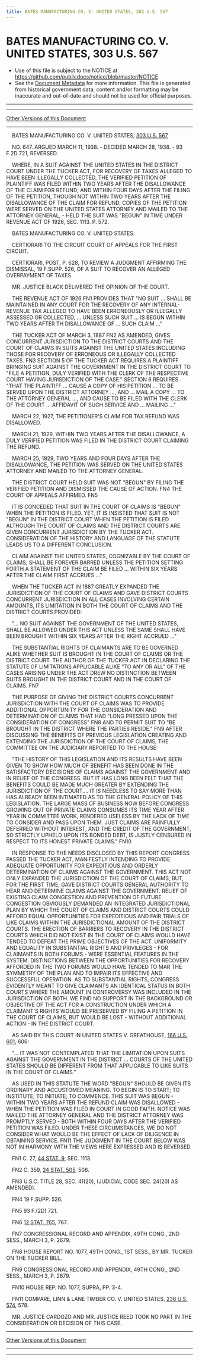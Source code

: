 ```yaml
---
title: BATES MANUFACTURING CO. V. UNITED STATES, 303 U.S. 567
---
```


# BATES MANUFACTURING CO. V. UNITED STATES, 303 U.S. 567

* Use of this file is subject to the NOTICE at https://github.com/publicdocs/notice/blob/master/NOTICE
* See the [Document Metadata](../../../index.md) for more information.
  This file is generated from historical government data; content and/or formatting may be inaccurate and out-of-date and should not be used for official purposes.

----------
----------

[Other Versions of this Document](https://publicdocs.github.io/go/links?ns=uslm-x&ref=%2Fus%2Fcourts%2Fscotus%2FusReporter%2F303%2F567)

----------

    BATES MANUFACTURING CO. V. UNITED STATES, [303 U.S. 567][/us/courts/scotus/usReporter/303/567]

    NO. 647.  ARGUED MARCH 11, 1938.  - DECIDED MARCH 28, 1938.  - 93 F.2D 721, REVERSED.

    WHERE, IN A SUIT AGAINST THE UNITED STATES IN THE DISTRICT COURT UNDER THE TUCKER ACT, FOR RECOVERY OF TAXES ALLEGED TO HAVE BEEN ILLEGALLY COLLECTED, THE VERIFIED PETITION OF PLAINTIFF WAS FILED WITHIN TWO YEARS AFTER THE DISALLOWANCE OF THE CLAIM FOR REFUND; AND WITHIN FOUR DAYS AFTER THE FILING OF THE PETITION, THOUGH NOT WITHIN TWO YEARS AFTER THE DISALLOWANCE OF THE CLAIM FOR REFUND, COPIES OF THE PETITION WERE SERVED ON THE UNITED STATES ATTORNEY AND MAILED TO THE ATTORNEY GENERAL,  - HELD THE SUIT WAS "BEGUN" IN TIME UNDER REVENUE ACT OF 1926, SEC. 1113.  P. 572.

    BATES MANUFACTURING CO. V. UNITED STATES.

    CERTIORARI TO THE CIRCUIT COURT OF APPEALS FOR THE FIRST CIRCUIT.

    CERTIORARI, POST, P. 628, TO REVIEW A JUDGMENT AFFIRMING THE DISMISSAL, 19 F.SUPP.  526, OF A SUIT TO RECOVER AN ALLEGED OVERPAYMENT OF TAXES.

    MR. JUSTICE BLACK DELIVERED THE OPINION OF THE COURT.

    THE REVENUE ACT OF 1926  FN1  PROVIDES THAT "NO SUIT  ...  SHALL BE MAINTAINED IN ANY COURT FOR THE RECOVERY OF ANY INTERNAL-REVENUE TAX ALLEGED TO HAVE BEEN ERRONEOUSLY OR ILLEGALLY ASSESSED OR COLLECTED, ...  UNLESS SUCH SUIT  ...  IS BEGUN WITHIN TWO YEARS AFTER TH DISALLOWANCE OF  ... SUCH CLAIM  ..."

    THE TUCKER ACT OF MARCH 3, 1887  FN2  AS AMENDED, GIVES CONCURRENT JURISDICTION TO THE DISTRICT COURTS AND THE COURT OF CLAIMS IN SUITS AGAINST THE UNITED STATES INCLUDING THOSE FOR RECOVERY OF ERRONEOUS OR ILLEGALLY COLLECTED TAXES.  FN3  SECTION 5 OF THE TUCKER ACT REQUIRES A PLAINTIFF BRINGING SUIT AGAINST THE GOVERNMENT IN THE DISTRICT COURT TO "FILE A PETITION, DULY VERIFIED WITH THE CLERK OF THE RESPECTIVE COURT HAVING JURISDICTION OF THE CASE."  SECTION 6 REQUIRES "THAT THE PLAINTIFF  ...  CAUSE A COPY OF HIS PETITION  ...  TO BE SERVED UPON THE DISTRICT ATTORNEY  ..., AND  ...  MAIL A COPY  ...  TO THE ATTORNEY GENERAL  ..., AND CAUSE TO BE FILED WITH THE CLERK OF THE COURT  ... AFFIDAVIT OF SUCH SERVICE AND  ...  MAILING  ..."

    MARCH 22, 1927, THE PETITIONER'S CLAIM FOR TAX REFUND WAS DISALLOWED.

    MARCH 21, 1929, WITHIN TWO YEARS AFTER THE DISALLOWANCE, A DULY VERIFIED PETITION WAS FILED IN THE DISTRICT COURT CLAIMING THE REFUND.

    MARCH 25, 1929, TWO YEARS AND FOUR DAYS AFTER THE DISALLOWANCE, THE PETITION WAS SERVED ON THE UNITED STATES ATTORNEY AND MAILED TO THE ATTORNEY GENERAL.

    THE DISTRICT COURT HELD SUIT WAS NOT "BEGUN" BY FILING THE VERIFIED PETITION AND DISMISSED THE CAUSE OF ACTION.  FN4  THE COURT OF APPEALS AFFIRMED.  FN5

    IT IS CONCEDED THAT SUIT IN THE COURT OF CLAIMS IS "BEGUN" WHEN THE PETITION IS FILED.  YET, IT IS INSISTED THAT SUIT IS NOT "BEGUN" IN THE DISTRICT COURT WHEN THE PETITION IS FILED ALTHOUGH THE COURT OF CLAIMS AND THE DISTRICT COURTS ARE GIVEN CONCURRENT JURISDICTION BY THE TUCKER ACT.  CONSIDERATION OF THE HISTORY AND LANGUAGE OF THE STATUTE LEADS US TO A DIFFERENT CONCLUSION.

    CLAIM AGAINST THE UNITED STATES, COGNIZABLE BY THE COURT OF CLAIMS, SHALL BE FOREVER BARRED UNLESS THE PETITION SETTING FORTH A STATEMENT OF THE CLAIM BE FILED  ...  WITHIN SIX YEARS AFTER THE CLAIM FIRST ACCRUES  ..."

    WHEN THE TUCKER ACT IN 1887 GREATLY EXPANDED THE JURISDICTION OF THE COURT OF CLAIMS AND GAVE DISTRICT COURTS CONCURRENT JURISDICTION IN ALL CASES INVOLVING CERTAIN AMOUNTS, ITS LIMITATION IN BOTH THE COURT OF CLAIMS AND THE DISTRICT COURTS PROVIDED:

    "...  NO SUIT AGAINST THE GOVERNMENT OF THE UNITED STATES, SHALL BE ALLOWED UNDER THIS ACT UNLESS THE SAME SHALL HAVE BEEN BROUGHT WITHIN SIX YEARS AFTER THE RIGHT ACCRUED  ..."

    THE SUBSTANTIAL RIGHTS OF CLAIMANTS ARE TO BE GOVERNED ALIKE WHETHER SUIT IS BROUGHT IN THE COURT OF CLAIMS OR THE DISTRICT COURT.  THE AUTHOR OF THE TUCKER ACT IN DECLARING THE STATUTE OF LIMITATIONS APPLICABLE ALIKE "TO ANY OR ALL" OF THE CASES ARISING UNDER THE ACT DREW NO DISTINCTION BETWEEN SUITS BROUGHT IN THE DISTRICT COURT AND IN THE COURT OF CLAIMS.  FN7

    THE PURPOSE OF GIVING THE DISTRICT COURTS CONCURRENT JURISDICTION WITH THE COURT OF CLAIMS WAS TO PROVIDE ADDITIONAL OPPORTUNITY FOR THE CONSIDERATION AND DETERMINATION OF CLAIMS THAT HAD "LONG PRESSED UPON THE CONSIDERATION OF CONGRESS"  FN8  AND TO PERMIT SUIT TO "BE BROUGHT IN THE DISTRICT WHERE THE PARTIES RESIDE."  FN9  AFTER DISCUSSING THE BENEFITS OF PREVIOUS LEGISLATION CREATING AND EXTENDING THE JURISDICTION OF THE COURT OF CLAIMS, THE COMMITTEE ON THE JUDICIARY REPORTED TO THE HOUSE:

    "THE HISTORY OF THIS LEGISLATION AND ITS RESULTS HAVE BEEN GIVEN TO SHOW HOW MUCH OF BENEFIT HAS BEEN DONE IN THE SATISFACTORY DECISIONS OF CLAIMS AGAINST THE GOVERNMENT AND IN RELIEF OF THE CONGRESS.  BUT IT HAS LONG BEEN FELT THAT THE BENEFITS COULD BE MADE MUCH GREATER BY EXTENDING THE JURISDICTION OF THE COURT....  IT IS NEEDLESS TO SAY MORE THAN HAS ALREADY BEEN INTIMATED AS TO THE GENERAL POLICY OF THIS LEGISLATION.  THE LARGE MASS OF BUSINESS NOW BEFORE CONGRESS GROWING OUT OF PRIVATE CLAIMS CONSUMES ITS TIME YEAR AFTER YEAR IN COMMITTEE WORK, RENDERED USELESS BY THE LACK OF TIME TO CONSIDER AND PASS UPON THEM.  JUST CLAIMS ARE PAINFULLY DEFERRED WITHOUT INTEREST, AND THE CREDIT OF THE GOVERNMENT, SO STRICTLY UPHELD UPON ITS BONDED DEBT, IS JUSTLY CENSURED IN RESPECT TO ITS HONEST PRIVATE CLAIMS."  FN10

    IN RESPONSE TO THE NEEDS DISCLOSED BY THIS REPORT CONGRESS PASSED THE TUCKER ACT, MANIFESTLY INTENDING TO PROVIDE ADEQUATE OPPORTUNITY FOR EXPEDITIOUS AND ORDERLY DETERMINATION OF CLAIMS AGAINST THE GOVERNMENT.  THIS ACT NOT ONLY EXPANDED THE JURISDICTION OF THE COURT OF CLAIMS, BUT, FOR THE FIRST TIME, GAVE DISTRICT COURTS GENERAL AUTHORITY TO HEAR AND DETERMINE CLAIMS AGAINST THE GOVERNMENT.  RELIEF OF EXISTING CLAIM CONGESTION AND PREVENTION OF FUTURE CONGESTION OBVIOUSLY DEMANDED AN INTEGRATED JURISDICTIONAL PLAN BY WHICH THE COURT OF CLAIMS AND DISTRICT COURTS COULD AFFORD EQUAL OPPORTUNITIES FOR EXPEDITIOUS AND FAIR TRIALS OF LIKE CLAIMS WITHIN THE JURISDICTIONAL AMOUNT OF THE DISTRICT COURTS.  THE ERECTION OF BARRIERS TO RECOVERY IN THE DISTRICT COURTS WHICH DID NOT EXIST IN THE COURT OF CLAIMS WOULD HAVE TENDED TO DEFEAT THE PRIME OBJECTIVES OF THE ACT.  UNIFORMITY AND EQUALITY IN SUBSTANTIAL RIGHTS AND PRIVILEGES - FOR CLAIMANTS IN BOTH FORUMS - WERE ESSENTIAL FEATURES IN THE SYSTEM.  DISTINCTIONS BETWEEN THE OPPORTUNITIES FOR RECOVERY AFFORDED IN THE TWO FORUMS WOULD HAVE TENDED TO MAR THE SYMMETRY OF THE PLAN AND TO IMPAIR ITS EFFECTIVE AND SUCCESSFUL OPERATION.  AS TO SUBSTANTIAL RIGHTS, CONGRESS EVIDENTLY MEANT TO GIVE CLAIMANTS AN IDENTICAL STATUS IN BOTH COURTS WHERE THE AMOUNT IN CONTROVERSY WAS INCLUDED IN THE JURISDICTION OF BOTH.  WE FIND NO SUPPORT IN THE BACKGROUND OR OBJECTIVE OF THE ACT FOR A CONSTRUCTION UNDER WHICH A CLAIMANT'S RIGHTS WOULD BE PRESERVED BY FILING A PETITION IN THE COURT OF CLAIMS, BUT WOULD BE LOST - WITHOUT ADDITIONAL ACTION - IN THE DISTRICT COURT.

    AS SAID BY THIS COURT IN UNITED STATES V. GREATHOUSE, [166 U.S. 601][/us/courts/scotus/usReporter/166/601], 606:

    "...  IT WAS NOT CONTEMPLATED THAT THE LIMITATION UPON SUITS AGAINST THE GOVERNMENT IN THE DISTRICT  ...  COURTS OF THE UNITED STATES SHOULD BE DIFFERENT FROM THAT APPLICABLE TO LIKE SUITS IN THE COURT OF CLAIMS."

    AS USED IN THIS STATUTE THE WORD "BEGUN" SHOULD BE GIVEN ITS ORDINARY AND ACCUSTOMED MEANING.  TO BEGIN IS TO START; TO INSTITUTE; TO INITIATE; TO COMMENCE.  THIS SUIT WAS BEGUN - WITHIN TWO YEARS AFTER THE REFUND CLAIM WAS DISALLOWED - WHEN THE PETITION WAS FILED IN COURT IN GOOD FAITH.  NOTICE WAS MAILED THE ATTORNEY GENERAL AND THE DISTRICT ATTORNEY WAS PROMPTLY SERVED - BOTH WITHIN FOUR DAYS AFTER THE VERIFIED PETITION WAS FILED.  UNDER THESE CIRCUMSTANCES, WE DO NOT CONSIDER WHAT WOULD BE THE EFFECT OF LACK OF DILIGENCE IN OBTAINING SERVICE.  FN11 THE JUDGMENT IN THE COURT BELOW WAS NOT IN HARMONY WITH THE VIEWS HERE EXPRESSED AND IS REVERSED.

    FN1  C. 27, [44 STAT. 9][/us/stat/44/9], SEC. 1113.

    FN2  C. 359, [24 STAT. 505][/us/stat/24/505], 506.

    FN3  U.S.C. TITLE 28, SEC. 41(20), (JUDICIAL CODE SEC. 24(20) AS AMENDED).

    FN4  19 F.SUPP.  526.

    FN5  93 F.(2D) 721.

    FN6  [12 STAT. 765][/us/stat/12/765], 767.

    FN7  CONGRESSIONAL RECORD AND APPENDIX, 49TH CONG., 2ND SESS., MARCH 3, P. 2679.

    FN8 HOUSE REPORT NO. 1077, 49TH CONG., 1ST SESS., BY MR. TUCKER ON THE TUCKER BILL.

    FN9  CONGRESSIONAL RECORD AND APPENDIX, 49TH CONG., 2ND SESS., MARCH 3, P. 2679.

    FN10  HOUSE REP. NO. 1077, SUPRA, PP. 3-4.

    FN11  COMPARE, LINN & LANE TIMBER CO. V. UNITED STATES, [236 U.S. 574][/us/courts/scotus/usReporter/236/574], 578.

    MR. JUSTICE CARDOZO AND MR. JUSTICE REED TOOK NO PART IN THE CONSIDERATION OR DECISION OF THIS CASE.

----------

[Other Versions of this Document](https://publicdocs.github.io/go/links?ns=uslm-x&ref=%2Fus%2Fcourts%2Fscotus%2FusReporter%2F303%2F567)

----------
----------

[/us/courts/scotus/usReporter/303/567]: https://publicdocs.github.io/go/links?ns=uslm-x&ref=%2Fus%2Fcourts%2Fscotus%2FusReporter%2F303%2F567
[/us/courts/scotus/usReporter/166/601]: https://publicdocs.github.io/go/links?ns=uslm-x&ref=%2Fus%2Fcourts%2Fscotus%2FusReporter%2F166%2F601
[/us/stat/44/9]: https://publicdocs.github.io/go/links?ns=uslm&ref=%2Fus%2Fstat%2F44%2F9
[/us/stat/24/505]: https://publicdocs.github.io/go/links?ns=uslm&ref=%2Fus%2Fstat%2F24%2F505
[/us/stat/12/765]: https://publicdocs.github.io/go/links?ns=uslm&ref=%2Fus%2Fstat%2F12%2F765
[/us/courts/scotus/usReporter/236/574]: https://publicdocs.github.io/go/links?ns=uslm-x&ref=%2Fus%2Fcourts%2Fscotus%2FusReporter%2F236%2F574


